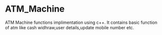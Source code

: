 # ATM_Machine
ATM Machine functions implimentation  using c++.
It contains basic function of atm like cash widhraw,user details,update mobile number etc.
